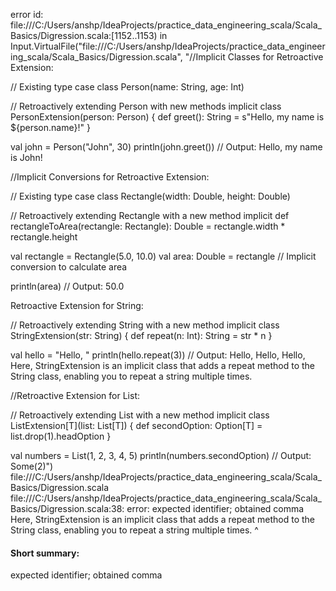error id: file:///C:/Users/anshp/IdeaProjects/practice_data_engineering_scala/Scala_Basics/Digression.scala:[1152..1153) in Input.VirtualFile("file:///C:/Users/anshp/IdeaProjects/practice_data_engineering_scala/Scala_Basics/Digression.scala", "//Implicit Classes for Retroactive Extension:

// Existing type
case class Person(name: String, age: Int)

// Retroactively extending Person with new methods
implicit class PersonExtension(person: Person) {
  def greet(): String = s"Hello, my name is ${person.name}!"
}

val john = Person("John", 30)
println(john.greet()) // Output: Hello, my name is John!


//Implicit Conversions for Retroactive Extension:

// Existing type
case class Rectangle(width: Double, height: Double)

// Retroactively extending Rectangle with a new method
implicit def rectangleToArea(rectangle: Rectangle): Double = rectangle.width * rectangle.height

val rectangle = Rectangle(5.0, 10.0)
val area: Double = rectangle // Implicit conversion to calculate area

println(area) // Output: 50.0


Retroactive Extension for String:

// Retroactively extending String with a new method
implicit class StringExtension(str: String) {
  def repeat(n: Int): String = str * n
}

val hello = "Hello, "
println(hello.repeat(3)) // Output: Hello, Hello, Hello,
Here, StringExtension is an implicit class that adds a repeat method to the String class, enabling you to repeat a string multiple times.

//Retroactive Extension for List:

// Retroactively extending List with a new method
implicit class ListExtension[T](list: List[T]) {
  def secondOption: Option[T] = list.drop(1).headOption
}

val numbers = List(1, 2, 3, 4, 5)
println(numbers.secondOption) // Output: Some(2)")
file:///C:/Users/anshp/IdeaProjects/practice_data_engineering_scala/Scala_Basics/Digression.scala
file:///C:/Users/anshp/IdeaProjects/practice_data_engineering_scala/Scala_Basics/Digression.scala:38: error: expected identifier; obtained comma
Here, StringExtension is an implicit class that adds a repeat method to the String class, enabling you to repeat a string multiple times.
                                                                                        ^
#### Short summary: 

expected identifier; obtained comma